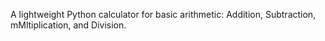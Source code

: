 A lightweight Python calculator for basic arithmetic: Addition, Subtraction, mMltiplication, and Division.
